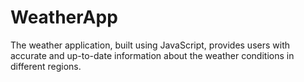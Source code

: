 # WeatherApp
The weather application, built using JavaScript, provides users with accurate and up-to-date information about the weather conditions in different regions.
